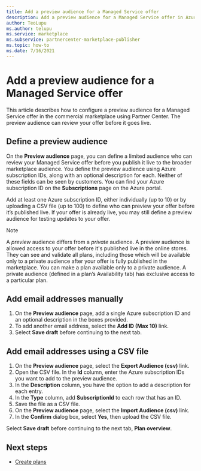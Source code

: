 ```yaml
---
title: Add a preview audience for a Managed Service offer
description: Add a preview audience for a Managed Service offer in Azure Marketplace.
author: TeoLupu
ms.author: telupu
ms.service: marketplace
ms.subservice: partnercenter-marketplace-publisher
ms.topic: how-to
ms.date: 7/16/2021
---
```


# Add a preview audience for a Managed Service offer

This article describes how to configure a preview audience for a Managed Service offer in the commercial marketplace using Partner Center. The preview audience can review your offer before it goes live.

## Define a preview audience

On the **Preview audience** page, you can define a limited audience who can review your Managed Service offer before you publish it live to the broader marketplace audience. You define the preview audience using Azure subscription IDs, along with an optional description for each. Neither of these fields can be seen by customers. You can find your Azure subscription ID on the **Subscriptions** page on the Azure portal.

Add at least one Azure subscription ID, either individually (up to 10) or by uploading a CSV file (up to 100) to define who can preview your offer before it’s published live. If your offer is already live, you may still define a preview audience for testing updates to your offer.

> [!NOTE]
> A *preview* audience differs from a *private* audience. A preview audience is allowed access to your offer before it's published live in the online stores. They can see and validate all plans, including those which will be available only to a private audience after your offer is fully published in the marketplace. You can make a plan available only to a private audience. A private audience (defined in a plan’s Availability tab) has exclusive access to a particular plan.

## Add email addresses manually

1. On the **Preview audience** page, add a single Azure subscription ID and an optional description in the boxes provided.
2. To add another email address, select the **Add ID (Max 10)** link.
3. Select **Save draft** before continuing to the next tab.

## Add email addresses using a CSV file

1. On the **Preview audience** page, select the **Export Audience (csv)** link.
2. Open the CSV file. In the **Id** column, enter the Azure subscription IDs you want to add to the preview audience.
3. In the **Description** column, you have the option to add a description for each entry.
4. In the **Type** column, add **SubscriptionId** to each row that has an ID.
5. Save the file as a CSV file.
6. On the **Preview audience** page, select the **Import Audience (csv)** link.
7. In the **Confirm** dialog box, select **Yes**, then upload the CSV file.

Select **Save draft** before continuing to the next tab, **Plan overview**.

## Next steps

* [Create plans](create-managed-service-offer-plans.md)
